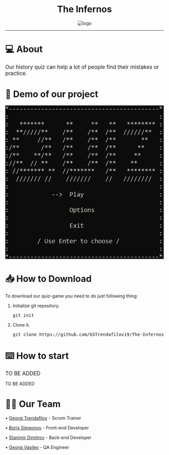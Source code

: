 <h1 align = "center"> The Infernos </h1>
  <p align = "center">
  <img src = "https://imgur.com/eMr5dyd.jpeg"  alt = "logo" width = "400px" height = "400px">
  </p>
  
  
 

  <hr>
  <h1>💻 About  </h1>
  <p> 
  <big> Our history quiz can help a lot of people find their mistakes or practice.</big></p>
   


  <h1>👀 Demo of our project </h1>
  <img src = "Images\Screenshot_9.png">

  <h1>📥 How to Download</h1>
  <p>To download our quiz-game you need to do just following thing: <br> </p>
  <ol>
    <li>Initialize git repository.</li>
    <pre>git init</pre>
    <li>Clone it.</li>
    <pre>git clone https://github.com/GSTrendafilov19/The-Infernos.git</pre>
  </ol>
  
  <h1>⌨️ How to start</h1>
  <p><big>TO BE ADDED</big></p>
  <p>TO BE ADDED</p>

  <p>
    <h1> 👨‍💻 Our Team</h1>
    <p> • <a href = "https://github.com/GSTrendafilov19"> Georgi Trendafilov</a> - Scrum Trainer </p>
	<p> • <a href = "https://github.com/BDSimeonov19"> Boris Simeonov</a> - Front-end Developer </p>
	<p> • <a href = "https://github.com/SMDimitrov19"> Stanimir Dimitrov</a> - Back-end Developer </p>
	<p> • <a href = "https://github.com/GAVasilev19"> Georgi Vasilev</a> - QA Engineer </p>
	</p>
